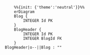 <!--- SIREN_START -->
```mermaid
	%%{init: {'theme':'neutral'}}%%
	erDiagram
	Blog {
		INTEGER Id PK
	}
	BlogHeader {
		INTEGER Id PK
		INTEGER BlogId FK
	}
BlogHeader|o--||Blog : ""
```
<!--- SIREN_END -->
